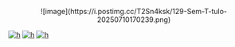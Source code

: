 <p align="center">
![image](https://i.postimg.cc/T2Sn4ksk/129-Sem-T-tulo-20250710170239.png)

[![h](https://github.com/user-attachments/assets/9777e09a-c030-4748-ada5-c71121b945b0)](https://rentry.co/angustia)
[![h](https://github.com/user-attachments/assets/0f7bba3e-d19b-40b3-a1b3-4c2731329645)](https://reversecowgirl.straw.page)
[![h](https://github.com/user-attachments/assets/c373abcb-855b-4f75-b3d6-f807704d769e)](https://missionary.atabook.org)
</p>
